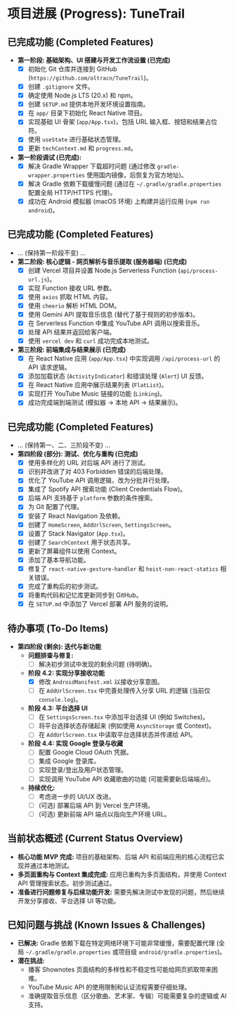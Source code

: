# 项目进展 (Progress): TuneTrail

## 已完成功能 (Completed Features)

*   **第一阶段: 基础架构、UI 搭建与开发工作流设置 (已完成)**
    *   [x] 初始化 Git 仓库并连接到 GitHub (`https://github.com/oltracn/TuneTrail`)。
    *   [x] 创建 `.gitignore` 文件。
    *   [x] 确定使用 Node.js LTS (20.x) 和 npm。
    *   [x] 创建 `SETUP.md` 提供本地开发环境设置指南。
    *   [x] 在 `app/` 目录下初始化 React Native 项目。
    *   [x] 实现基础 UI 骨架 (`app/App.tsx`)，包括 URL 输入框、按钮和结果占位符。
    *   [x] 使用 `useState` 进行基础状态管理。
    *   [x] 更新 `techContext.md` 和 `progress.md`。
*   **第一阶段调试 (已完成):**
    *   [x] 解决 Gradle Wrapper 下载超时问题 (通过修改 `gradle-wrapper.properties` 使用国内镜像，后恢复为官方地址)。
    *   [x] 解决 Gradle 依赖下载缓慢问题 (通过在 `~/.gradle/gradle.properties` 配置全局 HTTP/HTTPS 代理)。
    *   [x] 成功在 Android 模拟器 (macOS 环境) 上构建并运行应用 (`npm run android`)。

## 已完成功能 (Completed Features)
*   ... (保持第一阶段不变) ...
*   **第二阶段: 核心逻辑 - 网页解析与音乐提取 (服务器端) (已完成)**
    *   [x] 创建 Vercel 项目并设置 Node.js Serverless Function (`api/process-url.js`)。
    *   [x] 实现 Function 接收 URL 参数。
    *   [x] 使用 `axios` 抓取 HTML 内容。
    *   [x] 使用 `cheerio` 解析 HTML DOM。
    *   [x] 使用 Gemini API 提取音乐信息 (替代了基于规则的初步版本)。
    *   [x] 在 Serverless Function 中集成 YouTube API 调用以搜索音乐。
    *   [x] 处理 API 结果并返回给客户端。
    *   [x] 使用 `vercel dev` 和 `curl` 成功完成本地测试。

*   **第三阶段: 前端集成与结果展示 (已完成)**
    *   [x] 在 React Native 应用 (`app/App.tsx`) 中实现调用 `/api/process-url` 的 API 请求逻辑。
    *   [x] 添加加载状态 (`ActivityIndicator`) 和错误处理 (`Alert`) UI 反馈。
    *   [x] 在 React Native 应用中展示结果列表 (`FlatList`)。
    *   [x] 实现打开 YouTube Music 链接的功能 (`Linking`)。
    *   [x] 成功完成端到端测试 (模拟器 -> 本地 API -> 结果展示)。

## 已完成功能 (Completed Features)
*   ... (保持第一、二、三阶段不变) ...
*   **第四阶段 (部分): 测试、优化与重构 (已完成)**
    *   [x] 使用多样化的 URL 对后端 API 进行了测试。
    *   [x] 识别并改进了对 403 Forbidden 错误的后端处理。
    *   [x] 优化了 YouTube API 调用逻辑，改为分批并行处理。
    *   [x] 集成了 Spotify API 搜索功能 (Client Credentials Flow)。
    *   [x] 后端 API 支持基于 `platform` 参数的条件搜索。
    *   [x] 为 Git 配置了代理。
    *   [x] 安装了 React Navigation 及依赖。
    *   [x] 创建了 `HomeScreen`, `AddUrlScreen`, `SettingsScreen`。
    *   [x] 设置了 Stack Navigator (`App.tsx`)。
    *   [x] 创建了 `SearchContext` 用于状态共享。
    *   [x] 更新了屏幕组件以使用 Context。
    *   [x] 添加了基本导航功能。
    *   [x] 修复了 `react-native-gesture-handler` 和 `hoist-non-react-statics` 相关错误。
    *   [x] 完成了重构后的初步测试。
    *   [x] 将重构代码和记忆库更新同步到 GitHub。
    *   [x] 在 `SETUP.md` 中添加了 Vercel 部署 API 服务的说明。

## 待办事项 (To-Do Items)

*   **第四阶段 (剩余): 迭代与新功能**
    *   **问题排查与修复:**
        *   [ ] 解决初步测试中发现的剩余问题 (待明确)。
    *   **阶段 4.2: 实现分享接收功能**
        *   [x] 修改 `AndroidManifest.xml` 以接收分享意图。
        *   [ ] 在 `AddUrlScreen.tsx` 中完善处理传入分享 URL 的逻辑 (当前仅 `console.log`)。
    *   **阶段 4.3: 平台选择 UI**
        *   [ ] 在 `SettingsScreen.tsx` 中添加平台选择 UI (例如 Switches)。
        *   [ ] 将平台选择状态存储起来 (例如使用 `AsyncStorage` 或 Context)。
        *   [ ] 在 `AddUrlScreen.tsx` 中读取平台选择状态并传递给 API。
    *   **阶段 4.4: 实现 Google 登录与收藏**
        *   [ ] 配置 Google Cloud OAuth 凭据。
        *   [ ] 集成 Google 登录库。
        *   [ ] 实现登录/登出及用户状态管理。
        *   [ ] 实现调用 YouTube API 收藏歌曲的功能 (可能需要新后端端点)。
    *   **持续优化:**
        *   [ ] 考虑进一步的 UI/UX 改进。
        *   [ ] (可选) 部署后端 API 到 Vercel 生产环境。
        *   [ ] (可选) 更新前端 API 端点以指向生产环境 URL。

## 当前状态概述 (Current Status Overview)

*   **核心功能 MVP 完成:** 项目的基础架构、后端 API 和前端应用的核心流程已实现并通过本地测试。
*   **多页面重构与 Context 集成完成:** 应用已重构为多页面结构，并使用 Context API 管理搜索状态。初步测试通过。
*   **准备进行问题修复与后续功能开发:** 需要先解决测试中发现的问题，然后继续开发分享接收、平台选择 UI 等功能。

## 已知问题与挑战 (Known Issues & Challenges)

*   **已解决:** Gradle 依赖下载在特定网络环境下可能非常缓慢，需要配置代理 (全局 `~/.gradle/gradle.properties` 或项目级 `android/gradle.properties`)。
*   **潜在挑战:**
    *   播客 Shownotes 页面结构的多样性和不稳定性可能给网页抓取带来困难。
    *   YouTube Music API 的使用限制和认证流程需要仔细处理。
    *   准确提取音乐信息（区分歌曲、艺术家、专辑）可能需要复杂的逻辑或 AI 支持。
